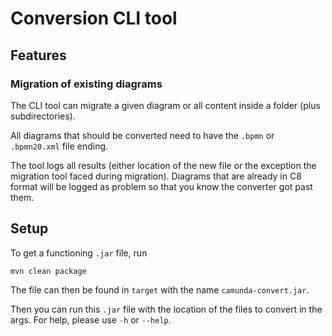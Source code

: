 # Conversion CLI tool

## Features

### Migration of existing diagrams

The CLI tool can migrate a given diagram or all content inside a folder (plus subdirectories).

All diagrams that should be converted need to have the `.bpmn` or `.bpmn20.xml` file ending.

The tool logs all results (either location of the new file or the exception the migration tool faced during migration). Diagrams that are already in C8 format will be logged as problem so that you know the converter got past them.

## Setup

To get a functioning `.jar` file, run

```shell
mvn clean package
```

The file can then be found in `target` with the name `camunda-convert.jar`.

Then you can run this `.jar` file with the location of the files to convert in the args. For help, please use `-h` or `--help`.
